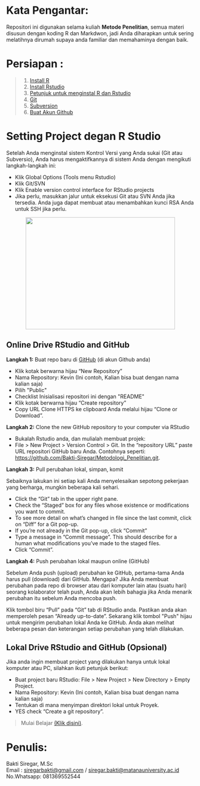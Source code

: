 # Kata Pengantar:
  
Repositori ini digunakan selama kuliah **Metode Penelitian**, semua materi disusun dengan koding R dan Markdwon, jadi Anda diharapkan untuk sering melatihnya dirumah supaya anda familiar dan memahaminya dengan baik. 

# Persiapan :
> 1. [Install R](https://cran.r-project.org/)
> 2. [Install Rstudio](https://rstudio.com/products/rstudio/)
> 3. [Petunjuk untuk menginstal R dan Rstudio](http://mercury.webster.edu/aleshunas/R_learning_infrastructure/Downloading_R_and_RStudio.html)
> 4. [Git](https://git-scm.com/)
> 5. [Subversion](http://subversion.apache.org/)
> 6. [Buat Akun Github](https://github.com/)

# Setting Project degan R Studio
Setelah Anda menginstal sistem Kontrol Versi yang Anda sukai (Git atau Subversio), Anda harus mengaktifkannya di sistem Anda dengan mengikuti langkah-langkah ini:

* Klik Global Options (Tools menu Rstudio)
* Klik Git/SVN
* Klik Enable version control interface for RStudio projects
* Jika perlu, masukkan jalur untuk eksekusi Git atau SVN Anda jika tersedia. Anda juga dapat membuat atau menambahkan kunci RSA Anda untuk SSH jika perlu.

<p align="center"> 
<img src="https://github.com/Bakti-Siregar/Metodologi_Penelitian/blob/master/Git.png" width="400" height="300">
</p>

## Online Drive RStudio and GitHub

**Langkah 1:**  Buat repo baru di [GitHub](GitHub.com) (di akun Github anda)

* Klik kotak berwarna hijau “New Repository” 
* Nama Repository: Kevin (Ini contoh, Kalian bisa buat dengan nama kalian saja)
* Pilih "Public"
* Checklist Inisialisasi repositori ini dengan "README"
* Klik kotak berwarna hijau “Create repository” 
* Copy URL Clone HTTPS ke clipboard Anda melalui hijau “Clone or Download”.

**Langkah 2:** Clone the new GitHub repository to your computer via RStudio

* Bukalah Rstudio anda, dan mulialah membuat projek:
* File > New Project > Version Control > Git. In the “repository URL” paste URL repositori GitHub baru Anda. Contohnya seperti: https://github.com/Bakti-Siregar/Metodologi_Penelitian.git.


**Langkah 3:** Pull perubahan lokal, simpan, komit

Sebaiknya lakukan ini setiap kali Anda menyelesaikan sepotong pekerjaan yang berharga, mungkin beberapa kali sehari.

* Click the “Git” tab in the upper right pane.
* Check the “Staged” box for any files whose existence or modifications you want to commit.
* To see more detail on what’s changed in file since the last commit, click on “Diff” for a Git pop-up.
* If you’re not already in the Git pop-up, click “Commit”
* Type a message in “Commit message”. This should describe for a human what modifications you’ve made to the staged files.
* Click “Commit”.

**Langkah 4:** Push perubahan lokal maupun online (GitHub)

Sebelum Anda push (upload) perubahan ke GitHub, pertama-tama Anda harus pull (download) dari GitHub. Mengapa? Jika Anda membuat perubahan pada repo di browser atau dari komputer lain atau (suatu hari) seorang kolaborator telah push, Anda akan lebih bahagia jika Anda menarik perubahan itu sebelum Anda mencoba push.

Klik tombol biru “Pull” pada “Git” tab di RStudio anda. Pastikan anda akan memperoleh pesan “Already up-to-date”. 
Sekarang klik tombol "Push" hijau untuk mengirim perubahan lokal Anda ke GitHub. Anda akan melihat beberapa pesan dan keterangan setiap perubahan yang telah dilakukan.

## Lokal Drive RStudio and GitHub (Opsional)

Jika anda ingin membuat project yang dilakukan hanya untuk lokal komputer atau PC, silahkan ikuti petunjuk berikut:

* Buat project baru RStudio: File > New Project > New Directory > Empty Project.
* Nama Repository: Kevin (Ini contoh, Kalian bisa buat dengan nama kalian saja)
* Tentukan di mana menyimpan direktori lokal untuk Proyek.
* YES check “Create a git repository”.

> Mulai Belajar [(Klik disini)](https://github.com/Bakti-Siregar/Metodologi_Penelitian/wiki/A.-Pendahuluan).


# Penulis:
Bakti Siregar, M.Sc <br>
Email : siregarbakti@gmail.com / siregar.bakti@matanauniversity.ac.id <br>
No.Whatsapp: 081369552544


